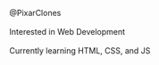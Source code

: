 @PixarClones
<br>
<br>
Interested in Web Development
<br>
<br>
Currently learning HTML, CSS, and JS


<!---
PixarClones/PixarClones is a ✨ special ✨ repository because its `README.md` (this file) appears on your GitHub profile.
You can click the Preview link to take a look at your changes.
--->
